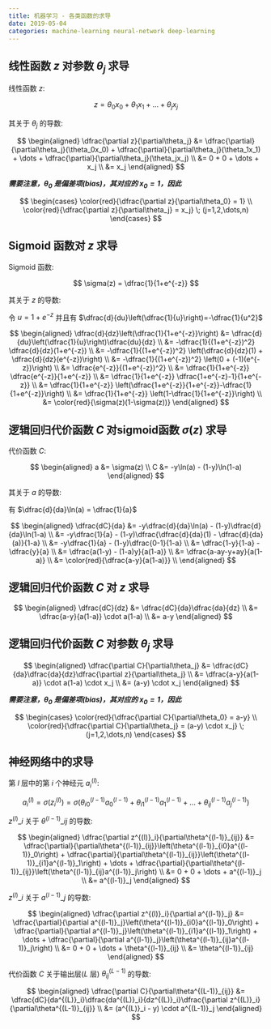 ```yaml
---
title: 机器学习 - 各类函数的求导
date: 2019-05-04
categories: machine-learning neural-network deep-learning
---
```


## 线性函数 $z$ 对参数 $\theta_j$ 求导

线性函数 $z$:

$$
z = \theta_0x_0 + \theta_1x_1 + \dots + \theta_jx_j
$$

其关于 $\theta_j$ 的导数:

$$
\begin{aligned}
    \dfrac{\partial z}{\partial\theta_j} &= \dfrac{\partial}{\partial\theta_j}(\theta_0x_0) + \dfrac{\partial}{\partial\theta_j}(\theta_1x_1) + \dots + \dfrac{\partial}{\partial\theta_j}(\theta_jx_j) \\
    &= 0 + 0 + \dots + x_j \\
    &= x_j
\end{aligned}
$$

***需要注意，$\theta_0$ 是偏差项(bias)，其对应的 $x_0 = 1$，因此***

$$
\begin{cases}
    \color{red}{\dfrac{\partial z}{\partial\theta_0} = 1} \\
    \color{red}{\dfrac{\partial z}{\partial\theta_j} = x_j} \; (j=1,2,\dots,n)
\end{cases}
$$

## Sigmoid 函数对 $z$ 求导

Sigmoid 函数:

$$
\sigma(z) = \dfrac{1}{1+e^{-z}}
$$

其关于 $z$ 的导数:  

令 $u = 1+e^{-z}$ 并且有 $\dfrac{d}{du}\left(\dfrac{1}{u}\right)=-\dfrac{1}{u^2}$

$$
\begin{aligned}
    \dfrac{d}{dz}\left(\dfrac{1}{1+e^{-z}}\right) &= \dfrac{d}{du}\left(\dfrac{1}{u}\right)\dfrac{du}{dz} \\
    &= -\dfrac{1}{(1+e^{-z})^2} \dfrac{d}{dz}(1+e^{-z}) \\
    &= -\dfrac{1}{(1+e^{-z})^2} \left(\dfrac{d}{dz}(1) + \dfrac{d}{dz}(e^{-z})\right) \\
    &= -\dfrac{1}{(1+e^{-z})^2} \left(0 + (-1)(e^{-z})\right) \\
    &= \dfrac{e^{-z}}{(1+e^{-z})^2} \\
    &= \dfrac{1}{1+e^{-z}} \dfrac{e^{-z}}{1+e^{-z}} \\
    &= \dfrac{1}{1+e^{-z}} \dfrac{1+e^{-z}-1}{1+e^{-z}} \\
    &= \dfrac{1}{1+e^{-z}} \left(\dfrac{1+e^{-z}}{1+e^{-z}}-\dfrac{1}{1+e^{-z}}\right) \\
    &= \dfrac{1}{1+e^{-z}} \left(1-\dfrac{1}{1+e^{-z}}\right) \\
    &= \color{red}{\sigma(z)(1-\sigma(z))}
\end{aligned}
$$

## 逻辑回归代价函数 $C$ 对sigmoid函数 $\sigma(z)$ 求导

代价函数 $C$:

$$
\begin{aligned}
    a &= \sigma(z) \\
    C &= -y\ln(a) - (1-y)\ln(1-a)
\end{aligned}
$$

其关于 $a$ 的导数:  

有 $\dfrac{d}{da}\ln(a) = \dfrac{1}{a}$

$$
\begin{aligned}
    \dfrac{dC}{da} &= -y\dfrac{d}{da}\ln(a) - (1-y)\dfrac{d}{da}\ln(1-a) \\
    &= -y\dfrac{1}{a} - (1-y)\dfrac{\dfrac{d}{da}(1) - \dfrac{d}{da}(a)}{1-a} \\
    &= -y\dfrac{1}{a} - (1-y)\dfrac{0-1}{1-a} \\
    &= \dfrac{1-y}{1-a} -\dfrac{y}{a} \\
    &= \dfrac{a(1-y) - (1-a)y}{a(1-a)} \\
    &= \dfrac{a-ay-y+ay}{a(1-a)} \\
    &= \color{red}{\dfrac{a-y}{a(1-a)}} \\
\end{aligned}
$$

## 逻辑回归代价函数 $C$ 对 $z$ 求导

$$
\begin{aligned}
    \dfrac{dC}{dz} &= \dfrac{dC}{da}\dfrac{da}{dz} \\
    &= \dfrac{a-y}{a(1-a)} \cdot a(1-a) \\
    &= a-y
\end{aligned}
$$

## 逻辑回归代价函数 $C$ 对参数 $\theta_j$ 求导

$$
\begin{aligned}
    \dfrac{\partial C}{\partial\theta_j} &= \dfrac{dC}{da}\dfrac{da}{dz}\dfrac{\partial z}{\partial\theta_j} \\
    &= \dfrac{a-y}{a(1-a)} \cdot a(1-a) \cdot x_j \\
    &= (a-y) \cdot x_j
\end{aligned}
$$

***需要注意，$\theta_0$ 是偏差项(bias)，其对应的 $x_0 = 1$，因此***

$$
\begin{cases}
    \color{red}{\dfrac{\partial C}{\partial\theta_0} = a-y} \\
    \color{red}{\dfrac{\partial C}{\partial\theta_j} = (a-y) \cdot x_j} \; (j=1,2,\dots,n)
\end{cases}
$$

## 神经网络中的求导

第 $l$ 层中的第 $i$ 个神经元 $a^{(l)}_i$:

$$
a^{(l)}_i = \sigma(z^{(l)}_i) = \sigma\left(\theta^{(l-1)}_{i0}a^{(l-1)}_0 + \theta^{(l-1)}_{i1}a^{(l-1)}_1 + \dots + \theta^{(l-1)}_{ij}a^{(l-1)}_j\right)
$$

$z^{(l)}\_i$ 关于 $\theta^{(l-1)}\_{ij}$ 的导数:

$$
\begin{aligned}
    \dfrac{\partial z^{(l)}_i}{\partial\theta^{(l-1)}_{ij}} &= \dfrac{\partial}{\partial\theta^{(l-1)}_{ij}}\left(\theta^{(l-1)}_{i0}a^{(l-1)}_0\right) + \dfrac{\partial}{\partial\theta^{(l-1)}_{ij}}\left(\theta^{(l-1)}_{i1}a^{(l-1)}_1\right) + \dots + \dfrac{\partial}{\partial\theta^{(l-1)}_{ij}}\left(\theta^{(l-1)}_{ij}a^{(l-1)}_j\right) \\
    &= 0 + 0 + \dots + a^{(l-1)}_j \\
    &= a^{(l-1)}_j
\end{aligned}
$$

$z^{(l)}\_i$ 关于 $a^{(l-1)}\_j$ 的导数:

$$
\begin{aligned}
    \dfrac{\partial z^{(l)}_i}{\partial a^{(l-1)}_j} &= \dfrac{\partial}{\partial a^{(l-1)}_j}\left(\theta^{(l-1)}_{i0}a^{(l-1)}_0\right) + \dfrac{\partial}{\partial a^{(l-1)}_j}\left(\theta^{(l-1)}_{i1}a^{(l-1)}_1\right) + \dots + \dfrac{\partial}{\partial a^{(l-1)}_j}\left(\theta^{(l-1)}_{ij}a^{(l-1)}_j\right) \\
    &= 0 + 0 + \dots + \theta^{(l-1)}_{ij} \\
    &= \theta^{(l-1)}_{ij}
\end{aligned}
$$

代价函数 $C$ 关于输出层($L$ 层) $\theta^{(L-1)}_{ij}$ 的导数:

$$
\begin{aligned}
    \dfrac{\partial C}{\partial\theta^{(L-1)}_{ij}} &= \dfrac{dC}{da^{(L)}_i}\dfrac{da^{(L)}_i}{dz^{(L)}_i}\dfrac{\partial z^{(L)}_i}{\partial\theta^{(L-1)}_{ij}} \\
    &= (a^{(L)}_i - y) \cdot a^{(L-1)}_j
\end{aligned}
$$